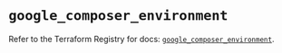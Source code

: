 # `google_composer_environment`

Refer to the Terraform Registry for docs: [`google_composer_environment`](https://registry.terraform.io/providers/hashicorp/google/5.32.0/docs/resources/composer_environment).
